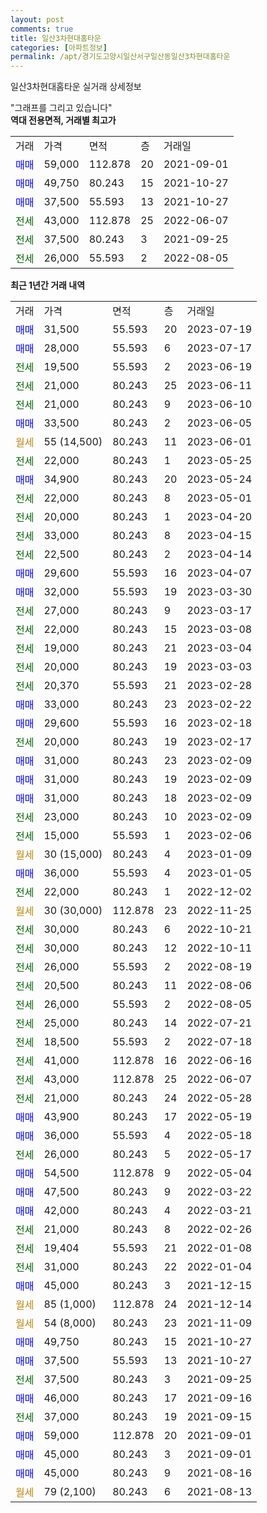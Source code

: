 ```yaml
---
layout: post
comments: true
title: 일산3차현대홈타운
categories: [아파트정보]
permalink: /apt/경기도고양시일산서구일산동일산3차현대홈타운
---
```


일산3차현대홈타운 실거래 상세정보

<script type="text/javascript">
  google.charts.load('current', {'packages':['line', 'corechart']});
  google.charts.setOnLoadCallback(drawChart);

  function drawChart() {
    var data = new google.visualization.DataTable();
    data.addColumn('date', '거래일');
    data.addColumn('number', "매매");
    data.addColumn('number', "전세");
    data.addColumn('number', "전매");

    data.addRows([[new Date(Date.parse("2023-07-19")), 31500, null, null], [new Date(Date.parse("2023-07-17")), 28000, null, null], [new Date(Date.parse("2023-06-19")), null, 19500, null], [new Date(Date.parse("2023-06-11")), null, 21000, null], [new Date(Date.parse("2023-06-10")), null, 21000, null], [new Date(Date.parse("2023-06-05")), 33500, null, null], [new Date(Date.parse("2023-06-01")), null, null, null], [new Date(Date.parse("2023-05-25")), null, 22000, null], [new Date(Date.parse("2023-05-24")), 34900, null, null], [new Date(Date.parse("2023-05-01")), null, 22000, null], [new Date(Date.parse("2023-04-20")), null, 20000, null], [new Date(Date.parse("2023-04-15")), null, 33000, null], [new Date(Date.parse("2023-04-14")), null, 22500, null], [new Date(Date.parse("2023-04-07")), 29600, null, null], [new Date(Date.parse("2023-03-30")), 32000, null, null], [new Date(Date.parse("2023-03-17")), null, 27000, null], [new Date(Date.parse("2023-03-08")), null, 22000, null], [new Date(Date.parse("2023-03-04")), null, 19000, null], [new Date(Date.parse("2023-03-03")), null, 20000, null], [new Date(Date.parse("2023-02-28")), null, 20370, null], [new Date(Date.parse("2023-02-22")), 33000, null, null], [new Date(Date.parse("2023-02-18")), 29600, null, null], [new Date(Date.parse("2023-02-17")), null, 20000, null], [new Date(Date.parse("2023-02-09")), 31000, null, null], [new Date(Date.parse("2023-02-09")), 31000, null, null], [new Date(Date.parse("2023-02-09")), 31000, null, null], [new Date(Date.parse("2023-02-09")), null, 23000, null], [new Date(Date.parse("2023-02-06")), null, 15000, null], [new Date(Date.parse("2023-01-09")), null, null, null], [new Date(Date.parse("2023-01-05")), 36000, null, null], [new Date(Date.parse("2022-12-02")), null, 22000, null], [new Date(Date.parse("2022-11-25")), null, null, null], [new Date(Date.parse("2022-10-21")), null, 30000, null], [new Date(Date.parse("2022-10-11")), null, 30000, null], [new Date(Date.parse("2022-08-19")), null, 26000, null], [new Date(Date.parse("2022-08-06")), null, 20500, null], [new Date(Date.parse("2022-08-05")), null, 26000, null], [new Date(Date.parse("2022-07-21")), null, 25000, null], [new Date(Date.parse("2022-07-18")), null, 18500, null], [new Date(Date.parse("2022-06-16")), null, 41000, null], [new Date(Date.parse("2022-06-07")), null, 43000, null], [new Date(Date.parse("2022-05-28")), null, 21000, null], [new Date(Date.parse("2022-05-19")), 43900, null, null], [new Date(Date.parse("2022-05-18")), 36000, null, null], [new Date(Date.parse("2022-05-17")), null, 26000, null], [new Date(Date.parse("2022-05-04")), 54500, null, null], [new Date(Date.parse("2022-03-22")), 47500, null, null], [new Date(Date.parse("2022-03-21")), 42000, null, null], [new Date(Date.parse("2022-02-26")), null, 21000, null], [new Date(Date.parse("2022-01-08")), null, 19404, null], [new Date(Date.parse("2022-01-04")), null, 31000, null], [new Date(Date.parse("2021-12-15")), 45000, null, null], [new Date(Date.parse("2021-12-14")), null, null, null], [new Date(Date.parse("2021-11-09")), null, null, null], [new Date(Date.parse("2021-10-27")), 49750, null, null], [new Date(Date.parse("2021-10-27")), 37500, null, null], [new Date(Date.parse("2021-09-25")), null, 37500, null], [new Date(Date.parse("2021-09-16")), 46000, null, null], [new Date(Date.parse("2021-09-15")), null, 37000, null], [new Date(Date.parse("2021-09-01")), 59000, null, null], [new Date(Date.parse("2021-09-01")), 45000, null, null], [new Date(Date.parse("2021-08-16")), 45000, null, null], [new Date(Date.parse("2021-08-13")), null, null, null]]);

    var options = {
      hAxis: {
        format: 'yyyy/MM/dd'
      },    
      lineWidth: 0,
      pointsVisible: true,    
      title: '최근 1년간 유형별 실거래가 분포',
      legend: { position: 'bottom' }
    };

    var formatter = new google.visualization.NumberFormat({pattern:'###,###'} );
    formatter.format(data, 1);
    formatter.format(data, 2);
    
    setTimeout(function() {
        var chart = new google.visualization.LineChart(document.getElementById('columnchart_material'));
        chart.draw(data, (options));
        document.getElementById('loading').style.display = 'none';
    }, 200);
  }
</script>


<div id="loading" style="z-index:20; display: block; margin-left: 0px">"그래프를 그리고 있습니다"</div>
<div id="columnchart_material" style="width: 95%; margin-left: 0px; display: block"></div>
<!-- contents start -->
<b>역대 전용면적, 거래별 최고가</b>
<table class="sortable">
    <tr>
      <td>거래</td>
      <td>가격</td>
      <td>면적</td>
      <td>층</td>
      <td>거래일</td>
    </tr>
        <tr>
          <td><a style="color: blue">매매</a></td>
          <td>59,000</td>
          <td>112.878</td>
          <td>20</td>
          <td>2021-09-01</td>
        </tr>            <tr>
          <td><a style="color: blue">매매</a></td>
          <td>49,750</td>
          <td>80.243</td>
          <td>15</td>
          <td>2021-10-27</td>
        </tr>            <tr>
          <td><a style="color: blue">매매</a></td>
          <td>37,500</td>
          <td>55.593</td>
          <td>13</td>
          <td>2021-10-27</td>
        </tr>        
        <tr>
              <td><a style="color: darkgreen">전세</a></td>
              <td>43,000</td>
              <td>112.878</td>
              <td>25</td>
              <td>2022-06-07</td>
            </tr>            <tr>
              <td><a style="color: darkgreen">전세</a></td>
              <td>37,500</td>
              <td>80.243</td>
              <td>3</td>
              <td>2021-09-25</td>
            </tr>            <tr>
              <td><a style="color: darkgreen">전세</a></td>
              <td>26,000</td>
              <td>55.593</td>
              <td>2</td>
              <td>2022-08-05</td>
            </tr>        
    
</table>

<b>최근 1년간 거래 내역</b>

<table class="sortable">
    <tr>
      <td>거래</td>
      <td>가격</td>
      <td>면적</td>
      <td>층</td>
      <td>거래일</td>
    </tr>
    <tr>
      <td><a style="color: blue">매매</a></td>
      <td>31,500</td>
      <td>55.593</td>
      <td>20</td>
      <td>2023-07-19</td>
    </tr>          <tr>
      <td><a style="color: blue">매매</a></td>
      <td>28,000</td>
      <td>55.593</td>
      <td>6</td>
      <td>2023-07-17</td>
    </tr>          <tr>
      <td><a style="color: darkgreen">전세</a></td>
      <td>19,500</td>
      <td>55.593</td>
      <td>2</td>
      <td>2023-06-19</td>
    </tr>          <tr>
      <td><a style="color: darkgreen">전세</a></td>
      <td>21,000</td>
      <td>80.243</td>
      <td>25</td>
      <td>2023-06-11</td>
    </tr>          <tr>
      <td><a style="color: darkgreen">전세</a></td>
      <td>21,000</td>
      <td>80.243</td>
      <td>9</td>
      <td>2023-06-10</td>
    </tr>          <tr>
      <td><a style="color: blue">매매</a></td>
      <td>33,500</td>
      <td>80.243</td>
      <td>2</td>
      <td>2023-06-05</td>
    </tr>          <tr>
      <td><a style="color: darkgoldenrod">월세</a></td>
      <td>55 (14,500)</td>
      <td>80.243</td>
      <td>11</td>
      <td>2023-06-01</td>
    </tr>          <tr>
      <td><a style="color: darkgreen">전세</a></td>
      <td>22,000</td>
      <td>80.243</td>
      <td>1</td>
      <td>2023-05-25</td>
    </tr>          <tr>
      <td><a style="color: blue">매매</a></td>
      <td>34,900</td>
      <td>80.243</td>
      <td>20</td>
      <td>2023-05-24</td>
    </tr>          <tr>
      <td><a style="color: darkgreen">전세</a></td>
      <td>22,000</td>
      <td>80.243</td>
      <td>8</td>
      <td>2023-05-01</td>
    </tr>          <tr>
      <td><a style="color: darkgreen">전세</a></td>
      <td>20,000</td>
      <td>80.243</td>
      <td>1</td>
      <td>2023-04-20</td>
    </tr>          <tr>
      <td><a style="color: darkgreen">전세</a></td>
      <td>33,000</td>
      <td>80.243</td>
      <td>8</td>
      <td>2023-04-15</td>
    </tr>          <tr>
      <td><a style="color: darkgreen">전세</a></td>
      <td>22,500</td>
      <td>80.243</td>
      <td>2</td>
      <td>2023-04-14</td>
    </tr>          <tr>
      <td><a style="color: blue">매매</a></td>
      <td>29,600</td>
      <td>55.593</td>
      <td>16</td>
      <td>2023-04-07</td>
    </tr>          <tr>
      <td><a style="color: blue">매매</a></td>
      <td>32,000</td>
      <td>55.593</td>
      <td>19</td>
      <td>2023-03-30</td>
    </tr>          <tr>
      <td><a style="color: darkgreen">전세</a></td>
      <td>27,000</td>
      <td>80.243</td>
      <td>9</td>
      <td>2023-03-17</td>
    </tr>          <tr>
      <td><a style="color: darkgreen">전세</a></td>
      <td>22,000</td>
      <td>80.243</td>
      <td>15</td>
      <td>2023-03-08</td>
    </tr>          <tr>
      <td><a style="color: darkgreen">전세</a></td>
      <td>19,000</td>
      <td>80.243</td>
      <td>21</td>
      <td>2023-03-04</td>
    </tr>          <tr>
      <td><a style="color: darkgreen">전세</a></td>
      <td>20,000</td>
      <td>80.243</td>
      <td>19</td>
      <td>2023-03-03</td>
    </tr>          <tr>
      <td><a style="color: darkgreen">전세</a></td>
      <td>20,370</td>
      <td>55.593</td>
      <td>21</td>
      <td>2023-02-28</td>
    </tr>          <tr>
      <td><a style="color: blue">매매</a></td>
      <td>33,000</td>
      <td>80.243</td>
      <td>23</td>
      <td>2023-02-22</td>
    </tr>          <tr>
      <td><a style="color: blue">매매</a></td>
      <td>29,600</td>
      <td>55.593</td>
      <td>16</td>
      <td>2023-02-18</td>
    </tr>          <tr>
      <td><a style="color: darkgreen">전세</a></td>
      <td>20,000</td>
      <td>80.243</td>
      <td>19</td>
      <td>2023-02-17</td>
    </tr>          <tr>
      <td><a style="color: blue">매매</a></td>
      <td>31,000</td>
      <td>80.243</td>
      <td>23</td>
      <td>2023-02-09</td>
    </tr>          <tr>
      <td><a style="color: blue">매매</a></td>
      <td>31,000</td>
      <td>80.243</td>
      <td>19</td>
      <td>2023-02-09</td>
    </tr>          <tr>
      <td><a style="color: blue">매매</a></td>
      <td>31,000</td>
      <td>80.243</td>
      <td>18</td>
      <td>2023-02-09</td>
    </tr>          <tr>
      <td><a style="color: darkgreen">전세</a></td>
      <td>23,000</td>
      <td>80.243</td>
      <td>10</td>
      <td>2023-02-09</td>
    </tr>          <tr>
      <td><a style="color: darkgreen">전세</a></td>
      <td>15,000</td>
      <td>55.593</td>
      <td>1</td>
      <td>2023-02-06</td>
    </tr>          <tr>
      <td><a style="color: darkgoldenrod">월세</a></td>
      <td>30 (15,000)</td>
      <td>80.243</td>
      <td>4</td>
      <td>2023-01-09</td>
    </tr>          <tr>
      <td><a style="color: blue">매매</a></td>
      <td>36,000</td>
      <td>55.593</td>
      <td>4</td>
      <td>2023-01-05</td>
    </tr>          <tr>
      <td><a style="color: darkgreen">전세</a></td>
      <td>22,000</td>
      <td>80.243</td>
      <td>1</td>
      <td>2022-12-02</td>
    </tr>          <tr>
      <td><a style="color: darkgoldenrod">월세</a></td>
      <td>30 (30,000)</td>
      <td>112.878</td>
      <td>23</td>
      <td>2022-11-25</td>
    </tr>          <tr>
      <td><a style="color: darkgreen">전세</a></td>
      <td>30,000</td>
      <td>80.243</td>
      <td>6</td>
      <td>2022-10-21</td>
    </tr>          <tr>
      <td><a style="color: darkgreen">전세</a></td>
      <td>30,000</td>
      <td>80.243</td>
      <td>12</td>
      <td>2022-10-11</td>
    </tr>          <tr>
      <td><a style="color: darkgreen">전세</a></td>
      <td>26,000</td>
      <td>55.593</td>
      <td>2</td>
      <td>2022-08-19</td>
    </tr>          <tr>
      <td><a style="color: darkgreen">전세</a></td>
      <td>20,500</td>
      <td>80.243</td>
      <td>11</td>
      <td>2022-08-06</td>
    </tr>          <tr>
      <td><a style="color: darkgreen">전세</a></td>
      <td>26,000</td>
      <td>55.593</td>
      <td>2</td>
      <td>2022-08-05</td>
    </tr>          <tr>
      <td><a style="color: darkgreen">전세</a></td>
      <td>25,000</td>
      <td>80.243</td>
      <td>14</td>
      <td>2022-07-21</td>
    </tr>          <tr>
      <td><a style="color: darkgreen">전세</a></td>
      <td>18,500</td>
      <td>55.593</td>
      <td>2</td>
      <td>2022-07-18</td>
    </tr>          <tr>
      <td><a style="color: darkgreen">전세</a></td>
      <td>41,000</td>
      <td>112.878</td>
      <td>16</td>
      <td>2022-06-16</td>
    </tr>          <tr>
      <td><a style="color: darkgreen">전세</a></td>
      <td>43,000</td>
      <td>112.878</td>
      <td>25</td>
      <td>2022-06-07</td>
    </tr>          <tr>
      <td><a style="color: darkgreen">전세</a></td>
      <td>21,000</td>
      <td>80.243</td>
      <td>24</td>
      <td>2022-05-28</td>
    </tr>          <tr>
      <td><a style="color: blue">매매</a></td>
      <td>43,900</td>
      <td>80.243</td>
      <td>17</td>
      <td>2022-05-19</td>
    </tr>          <tr>
      <td><a style="color: blue">매매</a></td>
      <td>36,000</td>
      <td>55.593</td>
      <td>4</td>
      <td>2022-05-18</td>
    </tr>          <tr>
      <td><a style="color: darkgreen">전세</a></td>
      <td>26,000</td>
      <td>80.243</td>
      <td>5</td>
      <td>2022-05-17</td>
    </tr>          <tr>
      <td><a style="color: blue">매매</a></td>
      <td>54,500</td>
      <td>112.878</td>
      <td>9</td>
      <td>2022-05-04</td>
    </tr>          <tr>
      <td><a style="color: blue">매매</a></td>
      <td>47,500</td>
      <td>80.243</td>
      <td>9</td>
      <td>2022-03-22</td>
    </tr>          <tr>
      <td><a style="color: blue">매매</a></td>
      <td>42,000</td>
      <td>80.243</td>
      <td>4</td>
      <td>2022-03-21</td>
    </tr>          <tr>
      <td><a style="color: darkgreen">전세</a></td>
      <td>21,000</td>
      <td>80.243</td>
      <td>8</td>
      <td>2022-02-26</td>
    </tr>          <tr>
      <td><a style="color: darkgreen">전세</a></td>
      <td>19,404</td>
      <td>55.593</td>
      <td>21</td>
      <td>2022-01-08</td>
    </tr>          <tr>
      <td><a style="color: darkgreen">전세</a></td>
      <td>31,000</td>
      <td>80.243</td>
      <td>22</td>
      <td>2022-01-04</td>
    </tr>          <tr>
      <td><a style="color: blue">매매</a></td>
      <td>45,000</td>
      <td>80.243</td>
      <td>3</td>
      <td>2021-12-15</td>
    </tr>          <tr>
      <td><a style="color: darkgoldenrod">월세</a></td>
      <td>85 (1,000)</td>
      <td>112.878</td>
      <td>24</td>
      <td>2021-12-14</td>
    </tr>          <tr>
      <td><a style="color: darkgoldenrod">월세</a></td>
      <td>54 (8,000)</td>
      <td>80.243</td>
      <td>23</td>
      <td>2021-11-09</td>
    </tr>          <tr>
      <td><a style="color: blue">매매</a></td>
      <td>49,750</td>
      <td>80.243</td>
      <td>15</td>
      <td>2021-10-27</td>
    </tr>          <tr>
      <td><a style="color: blue">매매</a></td>
      <td>37,500</td>
      <td>55.593</td>
      <td>13</td>
      <td>2021-10-27</td>
    </tr>          <tr>
      <td><a style="color: darkgreen">전세</a></td>
      <td>37,500</td>
      <td>80.243</td>
      <td>3</td>
      <td>2021-09-25</td>
    </tr>          <tr>
      <td><a style="color: blue">매매</a></td>
      <td>46,000</td>
      <td>80.243</td>
      <td>17</td>
      <td>2021-09-16</td>
    </tr>          <tr>
      <td><a style="color: darkgreen">전세</a></td>
      <td>37,000</td>
      <td>80.243</td>
      <td>19</td>
      <td>2021-09-15</td>
    </tr>          <tr>
      <td><a style="color: blue">매매</a></td>
      <td>59,000</td>
      <td>112.878</td>
      <td>20</td>
      <td>2021-09-01</td>
    </tr>          <tr>
      <td><a style="color: blue">매매</a></td>
      <td>45,000</td>
      <td>80.243</td>
      <td>3</td>
      <td>2021-09-01</td>
    </tr>          <tr>
      <td><a style="color: blue">매매</a></td>
      <td>45,000</td>
      <td>80.243</td>
      <td>9</td>
      <td>2021-08-16</td>
    </tr>          <tr>
      <td><a style="color: darkgoldenrod">월세</a></td>
      <td>79 (2,100)</td>
      <td>80.243</td>
      <td>6</td>
      <td>2021-08-13</td>
    </tr>      </table>
<!-- contents end -->    

